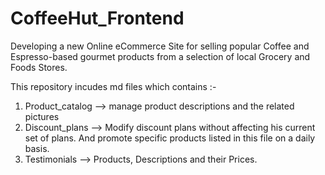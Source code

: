 # CoffeeHut_Frontend
Developing a new Online eCommerce Site for selling popular Coffee and Espresso-based gourmet products from a selection of local Grocery and Foods Stores.


This repository incudes md files which contains :-
1) Product_catalog --> manage product descriptions and the related pictures
2) Discount_plans -->  Modify discount plans without affecting his current set of plans. And promote specific products listed in this file on a daily basis.
3) Testimonials -->  Products, Descriptions and their Prices.


